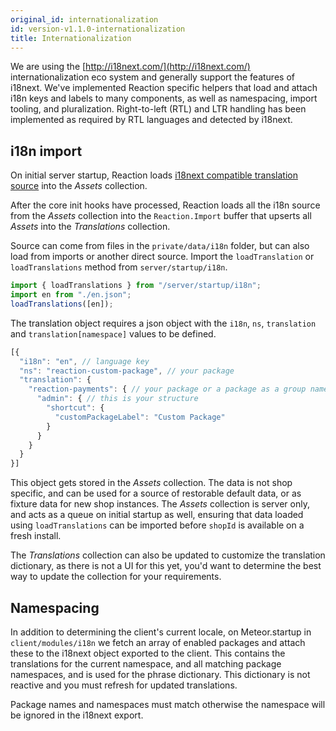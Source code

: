 ```yaml
---
original_id: internationalization
id: version-v1.1.0-internationalization
title: Internationalization
---
```

    
We are using the [http://i18next.com/](http://i18next.com/) internationalization eco system and generally support the features of i18next. We've implemented Reaction specific helpers that load and attach i18n keys and labels to many components, as well as namespacing, import tooling, and pluralization.  Right-to-left (RTL) and LTR handling has been implemented as required by RTL languages and detected by i18next.

## i18n import

On initial server startup, Reaction loads [i18next compatible translation source](http://i18next.com/docs/jsons/) into the _Assets_ collection.

After the core init hooks have processed, Reaction loads all the i18n source from the _Assets_ collection into the `Reaction.Import` buffer that upserts all _Assets_ into the _Translations_ collection.

Source can come from files in the `private/data/i18n` folder, but can also load from imports or another direct source. Import the `loadTranslation` or `loadTranslations` method from `server/startup/i18n`.

```js
import { loadTranslations } from "/server/startup/i18n";
import en from "./en.json";
loadTranslations([en]);
```

The translation object requires a json object with the `i18n`, `ns`, `translation` and `translation[namespace]` values to be defined.

```js
[{
  "i18n": "en", // language key
  "ns": "reaction-custom-package", // your package
  "translation": {
    "reaction-payments": { // your package or a package as a group namespace
      "admin": { // this is your structure
        "shortcut": {
          "customPackageLabel": "Custom Package"
        }
      }
    }
  }
}]
```

This object gets stored in the _Assets_ collection. The data is not shop specific, and can be used for a source of restorable default data, or as fixture data for new shop instances.  The _Assets_ collection is server only, and acts as a queue on initial startup as well, ensuring that data loaded using `loadTranslations` can be imported before `shopId` is available on a fresh install.

 The _Translations_ collection can also be updated to customize the translation dictionary, as there is not a UI for this yet, you'd want to determine the best way to update the collection for your requirements.

## Namespacing

In addition to determining the client's current locale, on Meteor.startup in `client/modules/i18n` we fetch an array of enabled packages and attach these to the i18next object exported to the client. This contains the translations for the current namespace, and all matching package namespaces, and is used for the phrase dictionary. This dictionary is not reactive and you must refresh for updated translations.

Package names and namespaces must match otherwise the namespace will be ignored in the i18next export.
